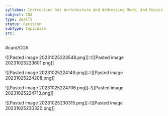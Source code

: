 ```yaml
---
syllabus: Instruction Set Architecture And Addressing Mode, And Basics Pipeline Concept
subject: COA
type: ZealTS
status: Revision
subType: topicWise
src: 
---
```

#card/COA

![[Pasted image 20231025223548.png]]::![[Pasted image 20231025223601.png]] <!--SR:!2023-10-31,3,250-->

![[Pasted image 20231025224149.png]]::![[Pasted image 20231025224208.png]] <!--SR:!2023-11-01,3,250-->


![[Pasted image 20231025224706.png]]::![[Pasted image 20231025224713.png]] <!--SR:!2023-11-01,3,250-->



![[Pasted image 20231025230315.png]]::![[Pasted image 20231025230320.png]] <!--SR:!2023-11-01,4,270-->